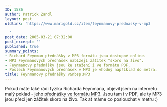 ```yaml
---
ID: 1586
author: Patrick Zandl
layout: post
oldlink: 'https://www.marigold.cz/item/feynmanovy-prednasky-v-mp3

  '
post_date: 2005-03-21 07:32:00
post_excerpt: ''
published: true
summary_points:
- Richard Feynman přednášky v MP3 formátu jsou dostupné online.
- MP3 Feynmanových přednášek nabízejí zážitek "skoro na živo".
- Feynmanovy přednášky jsou ke stažení i ve formátu PDF.
- Poslech Feynmanových přednášek v MP3 je vhodný například do metra.
title: Feynmanovy přednášky v&nbsp;MP3
---
```


<p>Pokud máte také rádi fyzika Richarda Feynmana, objevil jsem na internetu malý poklad - jeho <a href="http://mafihe.hu/~bnc/feynman/">přednášky ve formátu MP3</a>. Jsou tam i v PDF, ale ty MP3 jsou přeci jen zážitek skoro na živo. Tak ať máme co poslouchat v metru :)
</p>